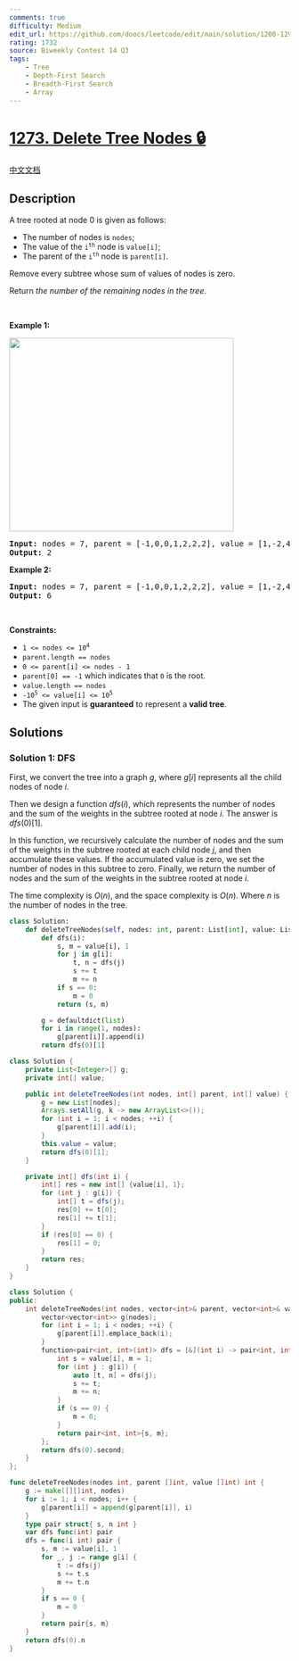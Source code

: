 ```yaml
---
comments: true
difficulty: Medium
edit_url: https://github.com/doocs/leetcode/edit/main/solution/1200-1299/1273.Delete%20Tree%20Nodes/README_EN.md
rating: 1732
source: Biweekly Contest 14 Q3
tags:
    - Tree
    - Depth-First Search
    - Breadth-First Search
    - Array
---
```


# [1273. Delete Tree Nodes 🔒](https://leetcode.com/problems/delete-tree-nodes)

[中文文档](/solution/1200-1299/1273.Delete%20Tree%20Nodes/README.md)

## Description

<p>A tree rooted at node 0 is given as follows:</p>

<ul>
	<li>The number of nodes is <code>nodes</code>;</li>
	<li>The value of the <code>i<sup>th</sup></code> node is <code>value[i]</code>;</li>
	<li>The parent of the <code>i<sup>th</sup></code> node is <code>parent[i]</code>.</li>
</ul>

<p>Remove every subtree whose sum of values of nodes is zero.</p>

<p>Return <em>the number of the remaining nodes in the tree</em>.</p>

<p>&nbsp;</p>
<p><strong class="example">Example 1:</strong></p>
<img alt="" src="https://fastly.jsdelivr.net/gh/doocs/leetcode@main/solution/1200-1299/1273.Delete%20Tree%20Nodes/images/1421_sample_1.png" style="width: 403px; height: 347px;" />
<pre>
<strong>Input:</strong> nodes = 7, parent = [-1,0,0,1,2,2,2], value = [1,-2,4,0,-2,-1,-1]
<strong>Output:</strong> 2
</pre>

<p><strong class="example">Example 2:</strong></p>

<pre>
<strong>Input:</strong> nodes = 7, parent = [-1,0,0,1,2,2,2], value = [1,-2,4,0,-2,-1,-2]
<strong>Output:</strong> 6
</pre>

<p>&nbsp;</p>
<p><strong>Constraints:</strong></p>

<ul>
	<li><code>1 &lt;= nodes &lt;= 10<sup>4</sup></code></li>
	<li><code>parent.length == nodes</code></li>
	<li><code>0 &lt;= parent[i] &lt;= nodes - 1</code></li>
	<li><code>parent[0] == -1</code> which indicates that <code>0</code> is the root.</li>
	<li><code>value.length == nodes</code></li>
	<li><code>-10<sup>5</sup> &lt;= value[i] &lt;= 10<sup>5</sup></code></li>
	<li>The given input is <strong>guaranteed</strong> to represent a <strong>valid tree</strong>.</li>
</ul>

## Solutions

### Solution 1: DFS

First, we convert the tree into a graph $g$, where $g[i]$ represents all the child nodes of node $i$.

Then we design a function $dfs(i)$, which represents the number of nodes and the sum of the weights in the subtree rooted at node $i$. The answer is $dfs(0)[1]$.

In this function, we recursively calculate the number of nodes and the sum of the weights in the subtree rooted at each child node $j$, and then accumulate these values. If the accumulated value is zero, we set the number of nodes in this subtree to zero. Finally, we return the number of nodes and the sum of the weights in the subtree rooted at node $i$.

The time complexity is $O(n)$, and the space complexity is $O(n)$. Where $n$ is the number of nodes in the tree.

<!-- tabs:start -->

```python
class Solution:
    def deleteTreeNodes(self, nodes: int, parent: List[int], value: List[int]) -> int:
        def dfs(i):
            s, m = value[i], 1
            for j in g[i]:
                t, n = dfs(j)
                s += t
                m += n
            if s == 0:
                m = 0
            return (s, m)

        g = defaultdict(list)
        for i in range(1, nodes):
            g[parent[i]].append(i)
        return dfs(0)[1]
```

```java
class Solution {
    private List<Integer>[] g;
    private int[] value;

    public int deleteTreeNodes(int nodes, int[] parent, int[] value) {
        g = new List[nodes];
        Arrays.setAll(g, k -> new ArrayList<>());
        for (int i = 1; i < nodes; ++i) {
            g[parent[i]].add(i);
        }
        this.value = value;
        return dfs(0)[1];
    }

    private int[] dfs(int i) {
        int[] res = new int[] {value[i], 1};
        for (int j : g[i]) {
            int[] t = dfs(j);
            res[0] += t[0];
            res[1] += t[1];
        }
        if (res[0] == 0) {
            res[1] = 0;
        }
        return res;
    }
}
```

```cpp
class Solution {
public:
    int deleteTreeNodes(int nodes, vector<int>& parent, vector<int>& value) {
        vector<vector<int>> g(nodes);
        for (int i = 1; i < nodes; ++i) {
            g[parent[i]].emplace_back(i);
        }
        function<pair<int, int>(int)> dfs = [&](int i) -> pair<int, int> {
            int s = value[i], m = 1;
            for (int j : g[i]) {
                auto [t, n] = dfs(j);
                s += t;
                m += n;
            }
            if (s == 0) {
                m = 0;
            }
            return pair<int, int>{s, m};
        };
        return dfs(0).second;
    }
};
```

```go
func deleteTreeNodes(nodes int, parent []int, value []int) int {
	g := make([][]int, nodes)
	for i := 1; i < nodes; i++ {
		g[parent[i]] = append(g[parent[i]], i)
	}
	type pair struct{ s, n int }
	var dfs func(int) pair
	dfs = func(i int) pair {
		s, m := value[i], 1
		for _, j := range g[i] {
			t := dfs(j)
			s += t.s
			m += t.n
		}
		if s == 0 {
			m = 0
		}
		return pair{s, m}
	}
	return dfs(0).n
}
```

<!-- tabs:end -->

<!-- end -->
